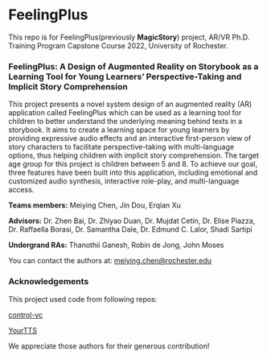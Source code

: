 # FeelingPlus
This repo is for FeelingPlus(previously **MagicStory**) project,  AR/VR Ph.D. Training Program Capstone Course 2022, University of Rochester.

### FeelingPlus: A Design of Augmented Reality on Storybook as a Learning Tool for Young Learners’ Perspective-Taking and Implicit Story Comprehension

This project presents a novel system design of an augmented reality (AR) application called FeelingPlus which can be used as a learning tool for children to better understand the underlying meaning behind texts in a storybook. It aims to create a learning space for young learners by providing expressive audio effects and an interactive first-person view of story characters to facilitate perspective-taking with multi-language options, thus helping children with implicit story comprehension. The target age group for this project is children between 5 and 8. To achieve our goal, three features have been built into this application, including emotional and customized audio synthesis, interactive role-play, and multi-language access. 

**Teams members:** Meiying Chen, Jin Dou, Erqian Xu

**Advisors:** Dr. Zhen Bai, Dr. Zhiyao Duan, Dr. Mujdat Cetin, Dr. Elise Piazza, Dr. Raffaella Borasi, Dr. Samantha Dale, Dr. Edmund C. Lalor, Shadi Sartipi

**Undergrand RAs:** Thanothii Ganesh, Robin de Jong, John Moses

You can contact the authors at: meiying.chen@rochester.edu

### Acknowledgements
This project used code from following repos:

[control-vc](https://github.com/MelissaChen15/control-vc)

[YourTTS](https://github.com/Edresson/YourTTS)

We appreciate those authors for their generous contribution!
